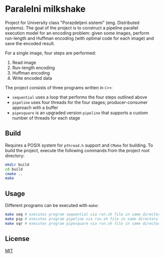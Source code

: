 # Paralelni milkshake

Project for University class "Porazdeljeni sistemi" (eng. Distributed systems). The goal of the project is to construct a pipeline parallel execution model for an encoding problem: given some images, perform run-length and Huffman encoding (with optimal code for each image) and save the encoded result.

For a single image, four steps are performed:
1. Read image
2. Run-length encoding
3. Huffman encoding
4. Write encoded data

The project consists of three programs written in `C++`:
- `sequential` uses a loop that performs the four steps outlined above
- `pipeline` uses four threads for the four stages; producer-consumer approach with a buffer
- `pipesquare` is an upgraded version `pipeline` that supports a custom number of threads for each stage

## Build

Requires a POSIX system for `pthread.h` support and `CMake` for building. To build the project, execute the following commands from the project root directory:

```bash
mkdir build
cd build
cmake ..
make
```

## Usage

Different programs can be executed with `make`:

```bash
make seq # executes program sequential via run.sh file in same directory
make pip # executes program pipeline via run.sh file in same directory
make sqr # executes program pipesquare via run.sh file in same directory
```

## License
[MIT](https://choosealicense.com/licenses/mit/)
